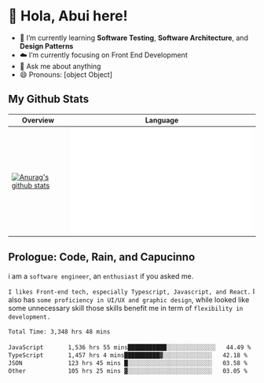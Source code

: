 # 👋 Hola, Abui here!

- 🌱 I’m currently learning **Software Testing**, **Software Architecture**, and **Design Patterns**
- ☁️ I’m currently focusing on Front End Development
- 💬 Ask me about anything
- 😄 Pronouns: [object Object]

## My Github Stats

| Overview | Language |
| --- | --- |
|[![Anurag's github stats](https://github-readme-stats.vercel.app/api?username=abui-am&count_private=true)](https://github.com/anuraghazra/github-readme-stats)|![Language](https://raw.githubusercontent.com/abui-am/stats/c6455f656dfce7acd3951e5ec5b25d72af0b2ee3/generated/languages.svg)|

## Prologue: Code, Rain, and Capucinno
i am a `software engineer`, an `enthusiast` if you asked me. 

`I likes Front-end tech, especially Typescript, Javascript, and React.` I also has `some proficiency in UI/UX and graphic design`, while looked like some unnecessary skill those skills benefit me in term of `flexibility in development.`


<!--START_SECTION:waka-->

```text
Total Time: 3,348 hrs 48 mins

JavaScript       1,536 hrs 55 mins███████████░░░░░░░░░░░░░░   44.49 %
TypeScript       1,457 hrs 4 mins██████████▓░░░░░░░░░░░░░░   42.18 %
JSON             123 hrs 45 mins █░░░░░░░░░░░░░░░░░░░░░░░░   03.58 %
Other            105 hrs 25 mins ▓░░░░░░░░░░░░░░░░░░░░░░░░   03.05 %
```

<!--END_SECTION:waka-->
